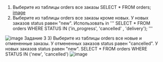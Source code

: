 1) Выберите из таблицы orders все заказы SELECT * FROM orders;
   [image](https://github.com/user-attachments/assets/3512143c-8da0-477c-8184-793fc43ec073)
3) Выберите из таблицы orders все заказы кроме новых. У новых заказов status равен "new". Использовать in
'''
SELECT * FROM orders WHERE STATUS IN ('in_progress', 'cancelled' , 'delivery');
'''

 ![image](https://github.com/user-attachments/assets/de772b49-2b0b-4702-ba00-c4043795c2cc)
Задание 3
3) Выберите из таблицы orders все новые и отмененные заказы. У отмененных заказов status равен "cancelled". У новых заказов status равен "new".
SELECT * FROM orders WHERE STATUS IN ('new', 'cancelled')
![image](https://github.com/user-attachments/assets/b760b9cb-2c2d-4a6f-b176-8b44ceb7d067)
